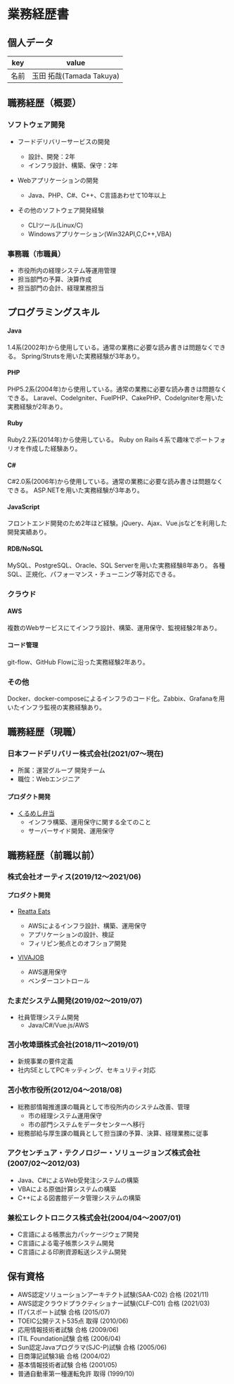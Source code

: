 # 業務経歴書

## 個人データ

|key|value|
|---|---|
|名前|玉田 拓哉(Tamada Takuya)|

## 職務経歴（概要）
### ソフトウェア開発
- フードデリバリーサービスの開発
	- 設計、開発：2年
	- インフラ設計、構築、保守：2年

- Webアプリケーションの開発
	- Java、PHP、C#、C++、C言語あわせて10年以上

- その他のソフトウェア開発経験
	- CLIツール(Linux/C)
	- Windowsアプリケーション(Win32API,C,C++,VBA)

### 事務職（市職員）
- 市役所内の経理システム等運用管理
- 担当部門の予算、決算作成
- 担当部門の会計、経理業務担当

## プログラミングスキル

#### Java
1.4系(2002年)から使用している。通常の業務に必要な読み書きは問題なくできる。
Spring/Strutsを用いた実務経験が3年あり。

#### PHP
PHP5.2系(2004年)から使用している。通常の業務に必要な読み書きは問題なくできる。
Laravel、CodeIgniter、FuelPHP、CakePHP、CodeIgniterを用いた実務経験が2年あり。

#### Ruby
Ruby2.2系(2014年)から使用している。
Ruby on Rails４系で趣味でポートフォリオを作成した経験あり。

#### C#
C#2.0系(2006年)から使用している。通常の業務に必要な読み書きは問題なくできる。
ASP.NETを用いた実務経験が3年あり。

#### JavaScript
フロントエンド開発のため2年ほど経験。jQuery、Ajax、Vue.jsなどを利用した開発実績あり。

#### RDB/NoSQL
MySQL、PostgreSQL、Oracle、SQL Serverを用いた実務経験8年あり。
各種SQL、正規化、パフォーマンス・チューニング等対応できる。

### クラウド

#### AWS
複数のWebサービスにてインフラ設計、構築、運用保守、監視経験2年あり。

#### コード管理
git-flow、GitHub Flowに沿った実務経験2年あり。

### その他
Docker、docker-composeによるインフラのコード化。Zabbix、Grafanaを用いたインフラ監視の実務経験あり。

## 職務経歴（現職）
### 日本フードデリバリー株式会社(2021/07～現在)
- 所属：運営グループ 開発チーム
- 職位：Webエンジニア
#### プロダクト開発
- [くるめし弁当](https://www.kurumesi-bentou.com/)
	- インフラ構築、運用保守に関する全てのこと
	- サーバーサイド開発、運用保守
## 職務経歴（前職以前）
### 株式会社オーティス(2019/12～2021/06)
#### プロダクト開発
- [Reatta Eats](https://eats.reatta-cargo.com/)
	- AWSによるインフラ設計、構築、運用保守
	- アプリケーションの設計、検証
	- フィリピン拠点とのオフショア開発

- [VIVAJOB](https://vivajob.co.jp/)
	- AWS運用保守
	- ベンダーコントロール

### たまだシステム開発(2019/02〜2019/07)
- 社員管理システム開発
	- Java/C#/Vue.js/AWS

### 苫小牧埠頭株式会社(2018/11〜2019/01)
- 新規事業の要件定義
- 社内SEとしてPCキッティング、セキュリティ対応

### 苫小牧市役所(2012/04〜2018/08)
- 総務部情報推進課の職員として市役所内のシステム改善、管理
	- 市の経理システム運用保守
	- 市の部門システムをデータセンターへ移行
- 総務部給与厚生課の職員として担当課の予算、決算、経理業務に従事

### アクセンチュア・テクノロジー・ソリュージョンズ株式会社(2007/02〜2012/03)
- Java、C#によるWeb受発注システムの構築
- VBAによる原価計算システムの構築
- C++による図書館データ管理システムの構築
### 兼松エレクトロニクス株式会社(2004/04〜2007/01)
- C言語による帳票出力パッケージウェア開発
- C言語による電子帳票システム開発
- C言語による印刷資源転送システム開発

## 保有資格
- AWS認定ソリューションアーキテクト試験(SAA-C02) 合格 (2021/11)
- AWS認定クラウドプラクティショナー試験(CLF-C01) 合格 (2021/03)
- ITパスポート試験 合格 (2015/07)
- TOEIC公開テスト535点 取得 (2010/06)
- 応用情報技術者試験 合格 (2009/06)
- ITIL Foundation試験 合格 (2006/04)
- Sun認定Javaプログラマ(SJC-P)試験 合格 (2005/06)
- 日商簿記試験3級 合格 (2004/02)
- 基本情報技術者試験 合格 (2001/05)
- 普通自動車第一種運転免許 取得 (1999/10)
